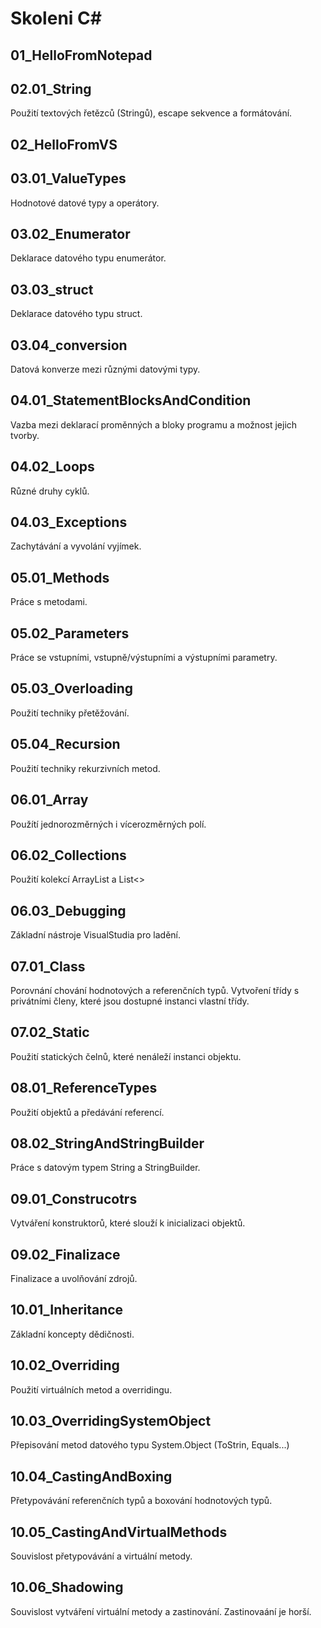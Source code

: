 # Skoleni C#
## 01_HelloFromNotepad

## 02.01_String
Použití textových řetězců (Stringů), escape sekvence a formátování.
## 02_HelloFromVS

## 03.01_ValueTypes
Hodnotové datové typy a operátory.
## 03.02_Enumerator
Deklarace datového typu enumerátor.
## 03.03_struct
Deklarace datového typu struct.
## 03.04_conversion
Datová konverze mezi různými datovými typy.
## 04.01_StatementBlocksAndCondition
Vazba mezi deklarací proměnných a bloky programu a možnost jejich tvorby.
## 04.02_Loops
Různé druhy cyklů.
## 04.03_Exceptions
Zachytávání a vyvolání vyjímek.
## 05.01_Methods
Práce s metodami.
## 05.02_Parameters
Práce se vstupními, vstupně/výstupními a výstupními parametry.
## 05.03_Overloading
Použití techniky přetěžování.
## 05.04_Recursion
Použití techniky rekurzivních metod.
## 06.01_Array
Použítí jednorozměrných i vícerozměrných polí.
## 06.02_Collections
Použití kolekcí ArrayList a List<>
## 06.03_Debugging
Základní nástroje VisualStudia pro ladění.
## 07.01_Class
Porovnání chování hodnotových a referenčních typů.
Vytvoření třídy s privátními členy, které jsou dostupné instanci vlastní třídy.
## 07.02_Static
Použití statických čelnů, které nenáleží instanci objektu.
## 08.01_ReferenceTypes
Použití objektů a předávání referencí.
## 08.02_StringAndStringBuilder
Práce s datovým typem String a StringBuilder.
## 09.01_Construcotrs
Vytváření konstruktorů, které slouží k inicializaci objektů.
## 09.02_Finalizace
Finalizace a uvolňování zdrojů.
## 10.01_Inheritance
Základní koncepty dědičnosti.
## 10.02_Overriding
Použití virtuálních metod a overridingu.
## 10.03_OverridingSystemObject
Přepisování metod datového typu System.Object (ToStrin, Equals...)
## 10.04_CastingAndBoxing
Přetypovávání referenčních typů a boxování hodnotových typů.
## 10.05_CastingAndVirtualMethods
Souvislost přetypovávání a virtuální metody.
## 10.06_Shadowing
Souvislost vytváření virtuální metody a zastinování. Zastinovaání je horší.